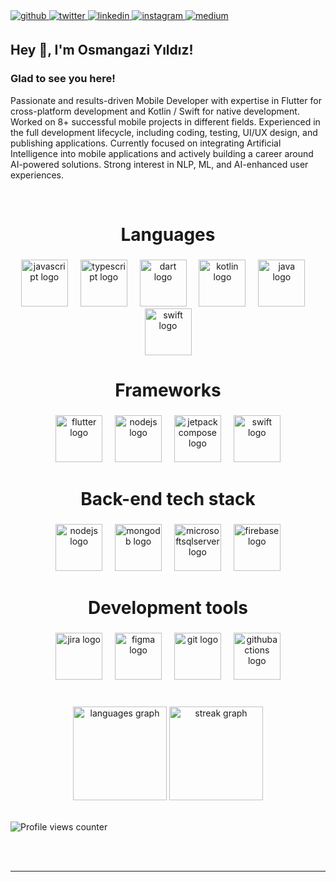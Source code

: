 <a href="https://github.com/osmangaziyildiz" target="_blank">
<img src=https://img.shields.io/badge/github-%2324292e.svg?&style=for-the-badge&logo=github&logoColor=white alt=github style="margin-bottom: 5px;" />
</a>
<a href="https://twitter.com/osmangyildiz" target="_blank">
<img src=https://img.shields.io/badge/twitter-%2300acee.svg?&style=for-the-badge&logo=twitter&logoColor=white alt=twitter style="margin-bottom: 5px;" />
</a>
<a href="https://linkedin.com/in/osmangaziyildiz" target="_blank">
<img src=https://img.shields.io/badge/linkedin-%231E77B5.svg?&style=for-the-badge&logo=linkedin&logoColor=white alt=linkedin style="margin-bottom: 5px;" />
</a>
<a href="https://instagram.com/osmangyildiz" target="_blank">
<img src=https://img.shields.io/badge/instagram-%23000000.svg?&style=for-the-badge&logo=instagram&logoColor=white alt=instagram style="margin-bottom: 5px;" />
</a>
<a href="https://medium.com/@osmangaziyildiz" target="_blank">
<img src=https://img.shields.io/badge/medium-%23292929.svg?&style=for-the-badge&logo=medium&logoColor=white alt=medium style="margin-bottom: 5px;" />
</a>  
  

## Hey 👋, I'm Osmangazi Yıldız!  
  



### Glad to see you here!  
Passionate and results-driven Mobile Developer with expertise in Flutter for cross-platform development and Kotlin / Swift for native development. Worked on 8+ successful mobile projects in different fields. Experienced in the full development lifecycle, including coding, testing, UI/UX design, and publishing applications.
Currently focused on integrating Artificial Intelligence into mobile applications and actively building a career around AI-powered solutions. Strong interest in NLP, ML, and AI-enhanced user experiences. 

<br/>  


<h1 align="center">Languages</h1>

###

<div align="center">
  <img src="https://cdn.jsdelivr.net/gh/devicons/devicon/icons/javascript/javascript-original.svg" height="75" alt="javascript logo"  />
  <img width="12" />
  <img src="https://cdn.jsdelivr.net/gh/devicons/devicon/icons/typescript/typescript-original.svg" height="75" alt="typescript logo"  />
  <img width="12" />
  <img src="https://cdn.jsdelivr.net/gh/devicons/devicon/icons/dart/dart-original.svg" height="75" alt="dart logo"  />
  <img width="12" />
  <img src="https://cdn.jsdelivr.net/gh/devicons/devicon/icons/kotlin/kotlin-original.svg" height="75" alt="kotlin logo"  />
  <img width="12" />
  <img src="https://cdn.jsdelivr.net/gh/devicons/devicon/icons/java/java-original.svg" height="75" alt="java logo"  />
  <img width="12" />
  <img src="https://skillicons.dev/icons?i=swift" height="75" alt="swift logo"  />
</div>

###

<h1 align="center">Frameworks</h1>

###

<div align="center">
  <img src="https://cdn.jsdelivr.net/gh/devicons/devicon/icons/flutter/flutter-original.svg" height="75" alt="flutter logo"  />
  <img width="12" />
  <img src="https://cdn.jsdelivr.net/gh/devicons/devicon/icons/nodejs/nodejs-original.svg" height="75" alt="nodejs logo"  />
  <img width="12" />
  <img src="https://cdn.jsdelivr.net/gh/devicons/devicon/icons/jetpackcompose/jetpackcompose-original.svg" height="75" alt="jetpackcompose logo"  />
  <img width="12" />
  <img src="https://skillicons.dev/icons?i=swift" height="75" alt="swift logo"  />
</div>

###

<h1 align="center">Back-end tech stack</h1>

###

<div align="center">
  <img src="https://cdn.jsdelivr.net/gh/devicons/devicon/icons/nodejs/nodejs-original.svg" height="75" alt="nodejs logo"  />
  <img width="12" />
  <img src="https://cdn.jsdelivr.net/gh/devicons/devicon/icons/mongodb/mongodb-original.svg" height="75" alt="mongodb logo"  />
  <img width="12" />
  <img src="https://cdn.jsdelivr.net/gh/devicons/devicon/icons/microsoftsqlserver/microsoftsqlserver-plain.svg" height="75" alt="microsoftsqlserver logo"  />
  <img width="12" />
  <img src="https://cdn.jsdelivr.net/gh/devicons/devicon/icons/firebase/firebase-plain.svg" height="75" alt="firebase logo"  />
</div>

###

<h1 align="center">Development tools</h1>

###

<div align="center">
  <img src="https://cdn.jsdelivr.net/gh/devicons/devicon/icons/jira/jira-original.svg" height="75" alt="jira logo"  />
  <img width="12" />
  <img src="https://skillicons.dev/icons?i=figma" height="75" alt="figma logo"  />
  <img width="12" />
  <img src="https://cdn.simpleicons.org/git/F05032" height="75" alt="git logo"  />
  <img width="12" />
  <img src="https://cdn.simpleicons.org/githubactions/2088FF" height="75" alt="githubactions logo"  />
</div>

###

<br/>  


<div align="center">
  <img src="https://github-readme-stats.vercel.app/api/top-langs?username=osmangaziyildiz&locale=en&hide_title=false&layout=compact&card_width=320&langs_count=5&theme=dracula&hide_border=false&order=2&custom_title=Used%20Languages" height="150" alt="languages graph"  />
  <img src="https://streak-stats.demolab.com?user=osmangaziyildiz&locale=en&mode=weekly&theme=dark&hide_border=false&border_radius=5&order=3" height="150" alt="streak graph"  />
</div>

  

<br/>  

![Profile views counter](https://komarev.com/ghpvc/?username=osmangaziyildiz&&style=flat-square)  
  

<br/>  


<br />

----

<!--
**osmangaziyildiz/OsmangaziYildiz** is a ✨ _special_ ✨ repository because its `README.md` (this file) appears on your GitHub profile.
